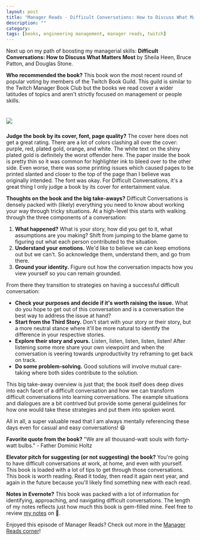 ```yaml
---
layout: post
title: "Manager Reads - Difficult Conversations: How to Discuss What Matters Most"
description: ""
category: 
tags: [books, engineering management, manager reads, twitch]
---
```


Next up on my path of boosting my managerial skills: **Difficult Conversations: How to Discuss What Matters Most** by Sheila Heen, Bruce Patton, and Douglas Stone.

**Who recommended the book?** This book won the most recent round of popular voting by members of the Twitch Book Guild. This guild is similar to the Twitch Manager Book Club but the books we read cover a wider latitudes of topics and aren't strictly focused on management or people skills. 

<div>
	<img class="rounded-corners" style="max-width: 500px; border: 1px; margin-top: 24px;" src="{{ site.images2018 }}/05-20/difficult.jpg"/>
	<p class="caption-text" style="line-height: 1.5em; margin-bottom: 24px;"><strong></strong></p>
</div>

**Judge the book by its cover, font, page quality?** The cover here does not get a great rating. There are a lot of colors clashing all over the cover: purple, red, plated gold, orange, and white. The white text on the shiny plated gold is definitely the worst offender here. The paper inside the book is pretty thin so it was common for highlighter ink to bleed over to the other side. Even worse, there was some printing issues which caused pages to be printed slanted and closer to the top of the page than I believe was originally intended. The font was okay. For Difficult Conversations, it's a great thing I only judge a book by its cover for entertainment value.

**Thoughts on the book and the big take-aways?** Difficult Conversations is densely packed with (likely) everything you need to know about working your way through tricky situations. At a high-level this starts with walking through the three components of a conversation:

1. **What happened?** What is your story, how did you get to it, what assumptions are you making? Shift from jumping to the blame game to figuring out what each person contributed to the situation.
1. **Understand your emotions.** We'd like to believe we can keep emotions out but we can't. So acknowledge them, understand them, and go from there.
1. **Ground your identity.** Figure out how the conversation impacts how you view yourself so you can remain grounded.

From there they transition to strategies on having a successful difficult conversation:

* **Check your purposes and decide if it's worth raising the issue.** What do you hope to get out of this conversation and is a conversation the best way to address the issue at hand?
* **Start from the Third Story.** Don't start with your story or their story, but a more neutral stance where it'll be more natural to identify the difference in your respective stories. 
* **Explore their story and yours.** Listen, listen, listen, listen, listen! After listening some more share your own viewpoint and when the conversation is veering towards unproductivity try reframing to get back on track. 
* **Do some problem-solving.** Good solutions will involve mutual care-taking where both sides contribute to the solution.

This big take-away overview is just that; the book itself does deep dives into each facet of a difficult conversation and how we can transform difficult conversations into learning conversations. The example situations and dialogues are a bit contrived but provide some general guidelines for how one would take these strategies and put them into spoken word.

All in all, a super valuable read that I am always mentally referencing these days even for casual and easy conversations! 😆

**Favorite quote from the book?** "We are all thousand-watt souls with forty-watt bulbs." - Father Dominic Holtz

**Elevator pitch for suggesting (or not suggesting) the book?** You're going to have difficult conversations at work, at home, and even with yourself. This book is loaded with a lot of tips to get through those conversations. This book is worth reading. Read it today, then read it again next year, and again in the future because you'll likely find something new with each read.

**Notes in Evernote?** This book was packed with a lot of information for identifying, approaching, and navigating difficult conversations. The length of my notes reflects just how much this book is gem-filled mine. Feel free to review [my notes][1] on 🐘.

Enjoyed this episode of Manager Reads? Check out more in the [Manager Reads corner][10]!

[1]: https://www.evernote.com/l/AOTisyRTwG1OOocPrbUAVNTZmgg1XaMlUc8
[10]: {{site.base_url}}/archive/#manager+reads
